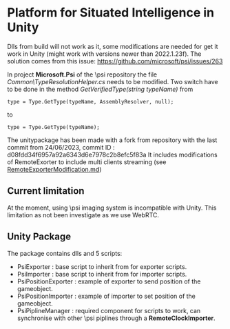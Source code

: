 # Platform for Situated Intelligence in Unity
Dlls from build will not work as it, some modifications are needed for get it work in Unity (might work with versions newer than 2022.1.23f). The solution comes from this issue:
https://github.com/microsoft/psi/issues/263

In project **Microsoft.Psi** of the \\psi repository the file *Common\TypeResolutionHelper.cs* needs to be modified. Two switch have to be done in the method *GetVerifiedType(string typeName)* from 

    type = Type.GetType(typeName, AssemblyResolver, null);
    
to
    
    type = Type.GetType(typeName);

The unitypackage has been made with a fork from repository with the last commit from 24/06/2023, commit ID : d08fdd34f6957a92a6343d6e7978c2b8efc5f83a
It includes modifications of RemoteExorter to include multi clients streaming (see [RemoteExporterModification.md](../../RemoteExporterModification.md))

## Current limitation
At the moment, using \\psi imaging system is incompatible with Unity. This limitation as not been investigate as we use WebRTC.

## Unity Package
The package contains dlls and 5 scripts:
* PsiExporter : base script to inherit from for exporter scripts.
* PsiImporter : base script to inherit from for importer scripts.
* PsiPositionExporter : example of exporter to send position of the gameobject.
* PsiPositionImporter : example of importer to set position of the gameobject.
* PsiPiplineManager : required component for scripts to work, can synchronise with other \\psi piplines through a **RemoteClockImporter**.
